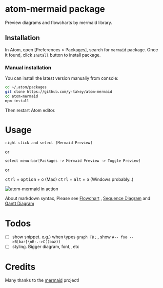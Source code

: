 # atom-mermaid package

Preview diagrams and flowcharts by mermaid library.

## Installation

In Atom, open [Preferences > Packages], search for `mermaid` package. Once it found, click `Install` button to install package.

### Manual installation

You can install the latest version manually from console:

```bash
cd ~/.atom/packages
git clone https://github.com/y-takey/atom-mermaid
cd atom-mermaid
npm install
```

Then restart Atom editor.

# Usage

`right click and select [Mermaid Preview]`

or

`select menu-bar[Packages -> Mermaid Preview -> Toggle Preview]`

or

<kbd>ctrl</kbd> + <kbd>option</kbd> + <kbd>o</kbd> (Mac)
<kbd>ctrl</kbd> + <kbd>alt</kbd> + <kbd>o</kbd> (Windows probably..)

![atom-mermaid in action](https://github.com/y-takey/atom-mermaid/blob/master/atom-mermaid-example.gif)

About markdown syntax, Please see [Flowchart](http://knsv.github.io/mermaid/flowchart.html) , [Sequence Diagram](http://knsv.github.io/mermaid/sequenceDiagram.html) and [Gantt Diagram](http://knsv.github.io/mermaid/gantt.html)

# Todos

* [ ] show snippet.  e.g.) when types `graph TD;` , show `A-- foo -->B[bar]\nB-.->C((baz)) `
* [ ] styling. Bigger diagram, font,, etc

# Credits
Many thanks to the [mermaid](https://github.com/knsv/mermaid)  project!
